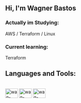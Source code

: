## Hi, I'm Wagner Bastos

### Actually im Studying:

AWS / Terraform / Linux

### Current learning:

Terraform

## Languages and Tools:
<div style="display: inline_block"><br/>
<img allign="center" alt="wag-aws" height="30" width="40" "src="https://cdn.jsdelivr.net/gh/devicons/devicon@latest/icons/amazonwebservices/amazonwebservices-original-wordmark.svg" />
<img allign="center" alt="wag-terraform" height="30" width="40" src="https://cdn.jsdelivr.net/gh/devicons/devicon@latest/icons/terraform/terraform-original.svg" />
<img allign="center" alt="wag-linux" height="30" width="40" src="https://cdn.jsdelivr.net/gh/devicons/devicon@latest/icons/linux/linux-original.svg" />
</div>



